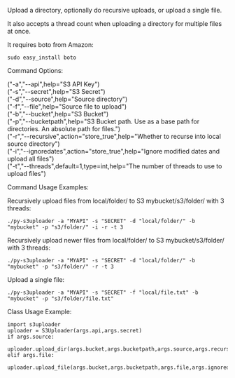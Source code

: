Upload a directory, optionally do recursive uploads, or upload a single file.

It also accepts a thread count when uploading a directory for multiple files at once.

It requires boto from Amazon:

    sudo easy_install boto

Command Options:
 
("-a","--api",help="S3 API Key")    
("-s","--secret",help="S3 Secret")    
("-d","--source",help="Source directory")    
("-f","--file",help="Source file to upload")    
("-b","--bucket",help="S3 Bucket")    
("-p","--bucketpath",help="S3 Bucket path. Use as a base path for directories. An absolute path for files.")    
("-r","--recursive",action="store_true",help="Whether to recurse into local source directory")    
("-i","--ignoredates",action="store_true",help="Ignore modified dates and upload all files")    
("-t","--threads",default=1,type=int,help="The number of threads to use to upload files")    

Command Usage Examples:

Recursively upload files from local/folder/ to S3 mybucket/s3/folder/ with 3 threads:

    ./py-s3uploader -a "MYAPI" -s "SECRET" -d "local/folder/" -b "mybucket" -p "s3/folder/" -i -r -t 3

Recursively upload newer files from local/folder/ to S3 mybucket/s3/folder/ with 3 threads:

    ./py-s3uploader -a "MYAPI" -s "SECRET" -d "local/folder/" -b "mybucket" -p "s3/folder/" -r -t 3

Upload a single file:

    ./py-s3uploader -a "MYAPI" -s "SECRET" -f "local/file.txt" -b "mybucket" -p "s3/folder/file.txt"

Class Usage Example:

    import s3uploader
    uploader = S3Uploader(args.api,args.secret)
	if args.source:
		uploader.upload_dir(args.bucket,args.bucketpath,args.source,args.recursive,args.threads,args.ignoredates)
	elif args.file:
		uploader.upload_file(args.bucket,args.bucketpath,args.file,args.ignoredates)

